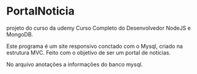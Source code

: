 # PortalNoticia

projeto do curso da udemy Curso Completo do Desenvolvedor NodeJS e MongoDB.

Este programa é um site responsivo conctado com o Mysql, criado na estrutura MVC.
Feito com o objetivo de ser um portal de noticias.

No arquivo anotações a informações do banco mysql.
